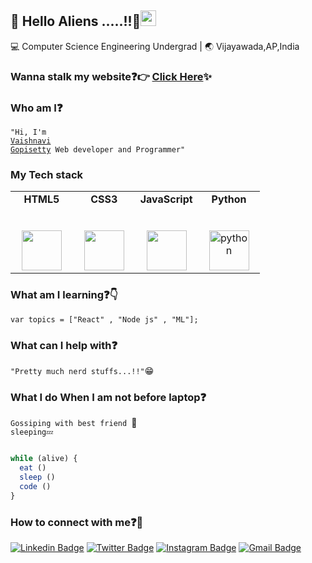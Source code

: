 ## :rainbow: Hello Aliens .....!!:eyes:<img src="https://media.giphy.com/media/hvRJCLFzcasrR4ia7z/giphy.gif" width="25px">
 💻 Computer Science Engineering Undergrad | :earth_asia: Vijayawada,AP,India 

### Wanna stalk my website:question::point_right: [Click Here](http://vaishnavi-portfolio.herokuapp.com/):sparkles:

### Who am I:question: 
<code>"Hi, I'm <a href="https://twitter.com/vaishu_setty" target="_blank">Vaishnavi Gopisetty</a> Web developer and Programmer"</code>

### My Tech stack

<table>
  <tbody>
    <tr valign="top">
      <td width="25%" align="center">
        <span><b>HTML5</b></span><br><br><br>
        <img height="64px" src="https://cdn.svgporn.com/logos/html-5.svg">
      </td>
      <td width="25%" align="center">
        <span><b>CSS3</b></span><br><br><br>
        <img height="64px" src="https://cdn.svgporn.com/logos/css-3.svg">
      </td>
      <td width="25%" align="center">
        <span><b>JavaScript</b></span><br><br><br>
        <img height="64px" src="https://cdn.svgporn.com/logos/javascript.svg">
      </td>
      <td width="25%" align="center">
        <span><b>Python</b></span><br><br><br>
        <img height="64px" src="https://cdn.svgporn.com/logos/python.svg" alt="python" border="0">
      </td>
     </tr>
      </tbody>
</table>


### What am I learning:question::point_down:	
<code>var topics = ["React" , "Node js" , "ML"];</code>

### What can I help with:question:
<code>"Pretty much nerd stuffs...!!"</code>:grin:

### What I do When I am not before laptop:question:
<code>Gossiping with best friend </code>:pig:<br>
<code>sleeping💤</code>
 
 ```javascript
 
 while (alive) {
   eat ()
   sleep ()
   code ()
 }
 ```

### How to connect with me:question::email:
[![Linkedin Badge ](https://img.shields.io/badge/-vaishnavi-blue?style=flat&logo=Linkedin&logoColor=white&link=https://www.linkedin.com/in/vaishnavi-gopisetty-74b701188/)](https://www.linkedin.com/in/vaishnavi-gopisetty-74b701188/)
[![Twitter Badge](https://img.shields.io/badge/-@vaishusetty-1ca0f1?style=flat&labelColor=1ca0f1&logo=twitter&logoColor=white&link=https://twitter.com/vaishu_setty)](https://twitter.com/vaishu_setty)
[![Instagram Badge](https://img.shields.io/badge/-@vaishu_setty-purple?style=flat&logo=instagram&logoColor=white&link=https://instagram.com/vaishu_gopisetty/)](https://instagram.com/vaishu_gopisetty)
[![Gmail Badge](https://img.shields.io/badge/-vaishnavi-c14438?style=flat&logo=Gmail&logoColor=white&link=mailto:vaishnavigopisetty55@gmail.com)](mailto:vaishnavigopisetty55@gmail.com)  
